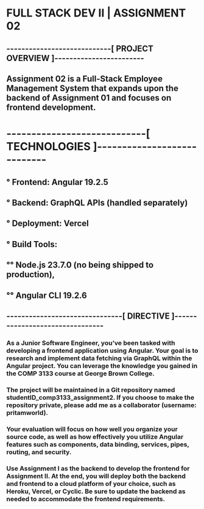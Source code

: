 # FULL STACK DEV II | ASSIGNMENT 02

## ----------------------------[ PROJECT OVERVIEW ]------------------------
## Assignment 02 is a Full-Stack Employee Management System that expands upon the backend of Assignment 01 and focuses on frontend development.
# ----------------------------[ TECHNOLOGIES ]----------------------------
## ° **Frontend:** Angular 19.2.5
## ° **Backend:** GraphQL APIs (handled separately)
## ° **Deployment:** Vercel
## ° **Build Tools:** 
## °° Node.js 23.7.0 (no being shipped to production), 
## °° Angular CLI 19.2.6

## -------------------------------[ DIRECTIVE ]--------------------------------
### As a Junior Software Engineer, you’ve been tasked with developing a frontend application using Angular. Your goal is to research and implement data fetching via GraphQL within the Angular project. You can leverage the knowledge you gained in the COMP 3133 course at George Brown College.

### The project will be maintained in a Git repository named studentID_comp3133_assignment2. If you choose to make the repository private, please add me as a collaborator (username: pritamworld).

### Your evaluation will focus on how well you organize your source code, as well as how effectively you utilize Angular features such as components, data binding, services, pipes, routing, and security.

### Use Assignment I as the backend to develop the frontend for Assignment II. At the end, you will deploy both the backend and frontend to a cloud platform of your choice, such as Heroku, Vercel, or Cyclic. Be sure to update the backend as needed to accommodate the frontend requirements.
